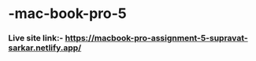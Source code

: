 # -mac-book-pro-5
### Live site link:- https://macbook-pro-assignment-5-supravat-sarkar.netlify.app/
